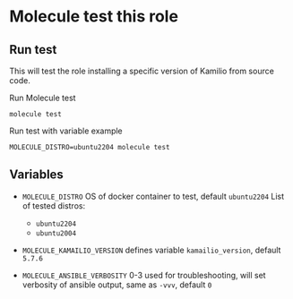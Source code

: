 # Molecule test this role

## Run test
This will test the role installing a specific version of Kamilio from source code.

Run Molecule test

```
molecule test
```

Run test with variable example

```
MOLECULE_DISTRO=ubuntu2204 molecule test
```

## Variables

 - `MOLECULE_DISTRO` OS of docker container to test, default `ubuntu2204`
    List of tested distros:
    - `ubuntu2204`
    - `ubuntu2004`

 - `MOLECULE_KAMAILIO_VERSION` defines variable `kamailio_version`, default `5.7.6`
 - `MOLECULE_ANSIBLE_VERBOSITY` 0-3 used for troubleshooting, will set verbosity of ansible output, same as `-vvv`, default `0`

